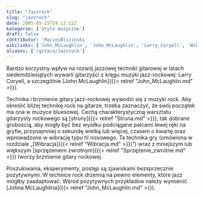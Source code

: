 ```yaml
---
title: "Jazzrock"
slug: "jazzrock"
date: 2005-05-25T19:12:12Z
kategorie: ['Style muzyczne']
draft: false
contributor: 'MaciejBlizinski'
wikilinks: ['John_McLaughlin', 'John_McLaughlin', 'Larry_Coryell', 'Wibracja', 'blues', 'jazz', 'rock', 'sprz%C4%99%C5%BCenie_zwrotne', 'struna']
aliases: ['/gitara/Jazzrock']
---
```

Bardzo korzystny wpływ na rozwój jazzowej techniki gitarowej w latach
siedemdziesiątych wywarli gitarzyści z kręgu muzyki jazz-rockowej:
Larry Coryell<!-- link nie odnosił się do niczego: 'Jazzrock' (PosixPath('Jazzrock.md')) links to 'Larry_Coryell' (PosixPath('/no/path/exists')) and that does not exist -->, a szczegól­nie [John
McLaughlin]({{< relref "John_McLaughlin.md" >}}).

Technika i brzmienie gitary jazz-rockowej wywodzi się z muzyki rock. Aby
określić bliżej technikę rock na gita­rze, trzeba zaznaczyć, że swój
początek ma ona w muzyce bluesowej<!-- link nie odnosił się do niczego: 'Jazzrock' (PosixPath('Jazzrock.md')) links to 'blues' (PosixPath('/no/path/exists')) and that does not exist -->. Cechą
charakterystyczną warsztatu gitarzysty rockowego są
[struny]({{< relref "Struna.md" >}}), tak dobrane grubością, aby mogły być bez
wysiłku podciągane palcami lewej ręki na gryfie, przynajmniej o sekundę
wielką lub więcej, czasem o kwartę oraz wprowadzone w wibrację typu hl
nosowego. Ta technika gry (omówiona w rozdziale
„[Wibracja]({{< relref "Wibracja.md" >}})") wraz z mniejszym lub większym
[sprzężeniem zwrotnym]({{< relref "Sprzężenie_zwrotne.md" >}}) two­rzy brzmienie
gitary rockowej.

Poszukiwania, eksperymenty, postęp są zjawiskami bezsprzecznie
pozytywnymi. W technice rock<!-- link nie odnosił się do niczego: 'Jazzrock' (PosixPath('Jazzrock.md')) links to 'rock' (PosixPath('/no/path/exists')) and that does not exist --> drzemią na pewno
elementy, które jazz<!-- link nie odnosił się do niczego: 'Jazzrock' (PosixPath('Jazzrock.md')) links to 'jazz' (PosixPath('/no/path/exists')) and that does not exist --> mógłby zaadaptować. Wśród
pozytywnych przykładów należy wymienić [Johna
McLaughlina]({{< relref "John_McLaughlin.md" >}}).

